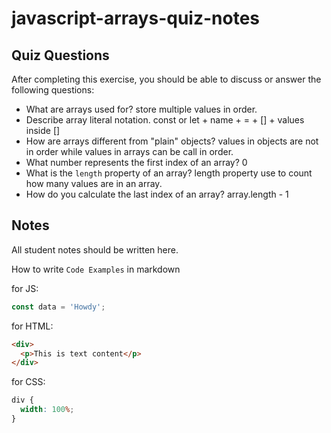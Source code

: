 # javascript-arrays-quiz-notes

## Quiz Questions

After completing this exercise, you should be able to discuss or answer the following questions:

- What are arrays used for?
  store multiple values in order.
- Describe array literal notation.
  const or let + name + = + [] + values inside []
- How are arrays different from "plain" objects?
  values in objects are not in order while values in arrays can be call in order.
- What number represents the first index of an array?
  0
- What is the `length` property of an array?
  length property use to count how many values are in an array.
- How do you calculate the last index of an array?
  array.length - 1

## Notes

All student notes should be written here.

How to write `Code Examples` in markdown

for JS:

```javascript
const data = 'Howdy';
```

for HTML:

```html
<div>
  <p>This is text content</p>
</div>
```

for CSS:

```css
div {
  width: 100%;
}
```
